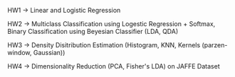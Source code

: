 HW1 -> Linear and Logistic Regression

HW2 -> Multiclass Classification using Logestic Regression + Softmax, Binary Classification using Beyesian Classifier (LDA, QDA)

HW3 -> Density Disitribution Estimation (Histogram, KNN, Kernels (parzen-window, Gaussian))

HW4 -> Dimensionality Reduction (PCA, Fisher's LDA) on JAFFE Dataset
